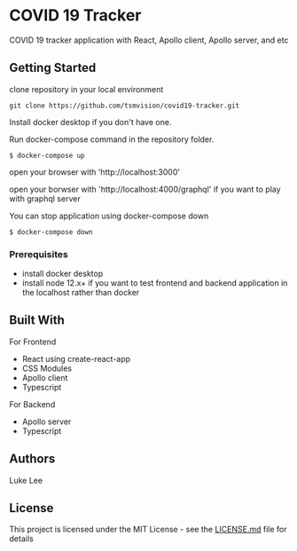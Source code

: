# COVID 19 Tracker

COVID 19 tracker application with React, Apollo client, Apollo server, and etc

## Getting Started

clone repository in your local environment
```
git clone https://github.com/tsmvision/covid19-tracker.git
```


Install docker desktop if you don't have one.

Run docker-compose command in the repository folder.

```
$ docker-compose up
```

open your browser with 'http://localhost:3000'

open your borwser with 'http://localhost:4000/graphql' if you want to play with graphql server

You can stop application using docker-compose down
```
$ docker-compose down
```

### Prerequisites

* install docker desktop
* install node 12.x+ if you want to test frontend and backend application in the localhost rather than docker

## Built With

For Frontend
* React using create-react-app
* CSS Modules
* Apollo client
* Typescript

For Backend
* Apollo server
* Typescript 

## Authors

Luke Lee

## License

This project is licensed under the MIT License - see the [LICENSE.md](LICENSE.md) file for details

